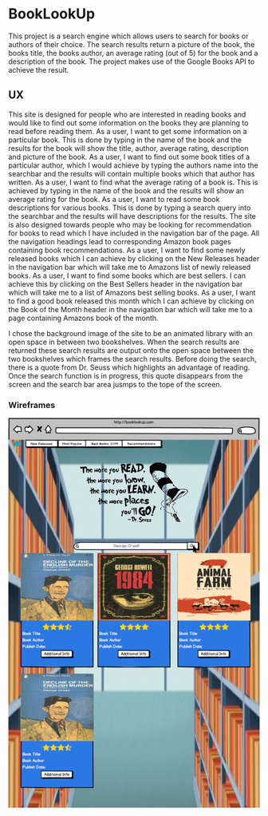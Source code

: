 # BookLookUp 
<p>This project is a search engine which allows users to search for books or authors of their choice.
The search results return a picture of the book, the books title, the books author, an average rating 
(out of 5) for the book and a description of the book. The project makes use of the Google Books API to 
achieve the result.</p>

## UX
This site is designed for people who are interested in reading books and would like to find out some information
on the books they are planning to read before reading them.
As a user, I want to get some information on a particular book. This is done by typing in the name of the book and the results
for the book will show the title, author, average rating, description and picture of the book.
As a user, I want to find out some book titles of a particular author, which I would achieve by typing the authors name 
into the searchbar and the results will contain multiple books which that author has written.
As a user, I want to find what the average rating of a book is. This is achieved by typing in the name of the book and the 
results will show an average rating for the book.
As a user, I want to read some book descriptions for various books. This is done by typing a search query into the searchbar
and the results will have descriptions for the results.
The site is also designed towards people who may be looking for recommendation for books to read which I have included in 
the navigation bar of the page. All the navigation headings lead to corresponding Amazon book pages containing book recommendations.
As a user, I want to find some newly released books which I can achieve by clicking on the New Releases header in the navigation
bar which will take me to Amazons list of newly released books.
As a user, I want to find some books which are best sellers. I can achieve this by clicking on the Best Sellers header in 
the navigation bar which will take me to a list of Amazons best selling books.
As a user, I want to find a good book released this month which I can achieve by clicking on the Book of the Month header
in the navigation bar which will take me to a page containing Amazons book of the month.

I chose the background image of the site to be an animated library with an open space in between two bookshelves.
When the search results are returned these search results are output onto the open space between the two bookshelves which
frames the search results. 
Before doing the search, there is a quote from Dr. Seuss which highlights an advantage of reading.
Once the search function is in progress, this quote disappears from the screen and the search bar area jusmps to the tope of the
screen. 

### Wireframes
![image](static/img/wireFrame/beforeSearch.png)

